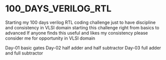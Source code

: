 # 100_DAYS_VERILOG_RTL
Starting my 100 days verilog RTL coding challenge 
just to have discipline and consistency in VLSI domain starting this challenge right from basics to advanced 
If anyone finds this useful and likes my consistency please consider me for opportunity in VLSI domain

Day-01 basic gates 
Day-02 half adder and half subtractor 
Day-03 full adder and full subtractor 
